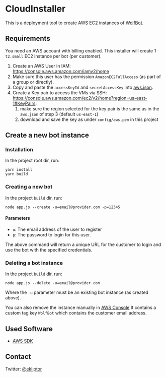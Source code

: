 # CloudInstaller

This is a deployment tool to create AWS EC2 instances of [WolfBot](https://wolfbot.org/).

## Requirements

You need an AWS account with billing enabled. This installer will create 1 `t2.small` EC2
instance per bot (per customer).

1. Create an AWS User in IAM: https://console.aws.amazon.com/iamv2/home
2. Make sure this user has the permission `AmazonEC2FullAccess` (as part of a group or directly).
3. Copy and paste the `accessKeyId` and `secretAccessKey` into [aws.json](config/aws.json).
4. Create a Key pair to access the VMs via SSH: https://console.aws.amazon.com/ec2/v2/home?region=us-east-1#KeyPairs:
   1. make sure the region selected for the key pair is the same as in the `aws.json` of step 3 (default `us-east-1`)
   2. download and save the key as under `config/aws.pem` in this project

## Create a new bot instance

### Installation
In the project root dir, run: 

```
yarn install
yarn build
```

### Creating a new bot

In the project `build` dir, run:

```
node app.js --create -u=email@provider.com -p=12345
```

#### Parameters
- `u`: The email address of the user to register
- `p`: The password to login for this user.

The above command will return a unique URL for the customer to login and use the bot with the specified
credentials.

### Deleting a bot instance

In the project `build` dir, run:

```
node app.js --delete -u=email@provider.com
```

Where the `-u` parameter must be an existing bot instance (as created above).

You can also remove the instance manually in [AWS Console](https://console.aws.amazon.com/ec2/v2/home?region=us-east-1#Instances:)
It contains a custom tag key `WolfBot` which contains the customer email address.

## Used Software

- [AWS SDK](https://github.com/aws/aws-sdk-js)

## Contact
Twitter: [@ekliptor](https://twitter.com/ekliptor) 
